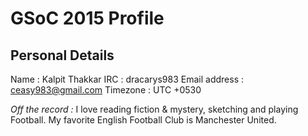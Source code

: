 # **GSoC 2015 Profile**

## Personal Details

Name : Kalpit Thakkar
IRC : dracarys983
Email address : <ceasy983@gmail.com>
Timezone : UTC +0530

*Off the record :* I love reading fiction & mystery, sketching and
playing Football. My favorite English Football Club is Manchester
United.